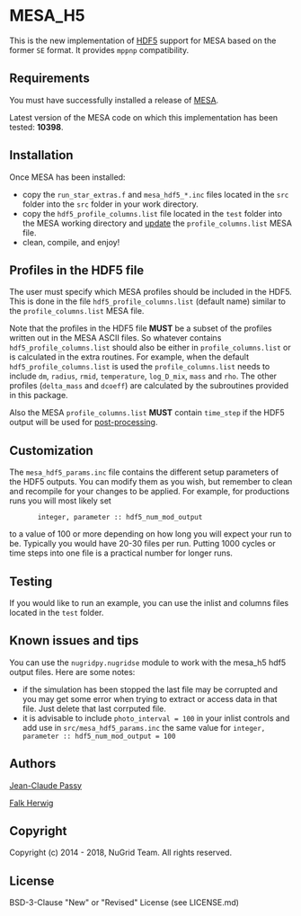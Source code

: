 MESA_H5
=======

This is the new implementation of [HDF5](https://support.hdfgroup.org/HDF5/) support for MESA
based on the former ``SE`` format. It provides ``mppnp`` compatibility.

Requirements
------------

You must have successfully installed a release of [MESA](http://mesa.sourceforge.net/).

Latest version of the MESA code on which this implementation has been tested: **10398**.

Installation
------------

Once MESA has been installed:
* copy the ``run_star_extras.f`` and ``mesa_hdf5_*.inc`` files located in the ``src`` folder
into the ``src`` folder in your work directory.
* copy the ``hdf5_profile_columns.list`` file located in the ``test`` folder into the MESA working directory and [update](https://github.com/NuGrid/mesa_h5#profiles-in-the-hdf5-file) the ``profile_columns.list`` MESA file.
* clean, compile, and enjoy!

Profiles in the HDF5 file
-------------------------

The user must specify which MESA profiles should be included in the HDF5. This is done in the file ``hdf5_profile_columns.list`` (default name) similar to the ``profile_columns.list`` MESA file.

Note that the profiles in the HDF5 file **MUST** be a subset of the profiles written out in the MESA ASCII files. So whatever contains ``hdf5_profile_columns.list`` should also be either in ``profile_columns.list`` or is calculated in the extra routines. 
For example, when the default ``hdf5_profile_columns.list`` is used the ``profile_columns.list`` needs to include ``dm``, ``radius``, ``rmid``, ``temperature``, ``log_D_mix``, ``mass`` and ``rho``. The other profiles (``delta_mass`` and ``dcoeff``) are calculated by the subroutines provided in this package.

Also the MESA ``profile_columns.list`` **MUST** contain ``time_step`` if the HDF5 output will be used for [post-processing](https://github.com/NuGrid/NuPPN).

Customization
-------------

The ``mesa_hdf5_params.inc`` file contains the different setup parameters of the HDF5 outputs. You can modify them as you wish, but remember to clean and recompile for your changes to be applied. For example, for productions runs you will most likely set
```
       integer, parameter :: hdf5_num_mod_output
```
to a value of 100 or more depending on how long you will expect your run to be. Typically you would have 20-30 files per run. Putting 1000 cycles or time steps into one file is a practical number for longer runs.

Testing
-------

If you would like to run an example, you can use the inlist and columns files located in the ``test`` folder.

Known issues and tips
---------------------

You can use the `nugridpy.nugridse` module to work with the mesa_h5 hdf5 output files. Here are some notes:

* if the simulation has been stopped the last file may be corrupted and you may get some error when trying to extract or access data in that file. Just delete that last corrputed file.
* it is advisable to include `photo_interval = 100` in your inlist controls and add use in `src/mesa_hdf5_params.inc` the same value for `integer, parameter :: hdf5_num_mod_output = 100`

Authors
-------

[Jean-Claude Passy](https://github.com/jcpassy)

[Falk Herwig](https://github.com/fherwig)

Copyright
---------

Copyright (c) 2014 - 2018, NuGrid Team. All rights reserved.

License
-------

BSD-3-Clause "New" or "Revised" License (see LICENSE.md)
